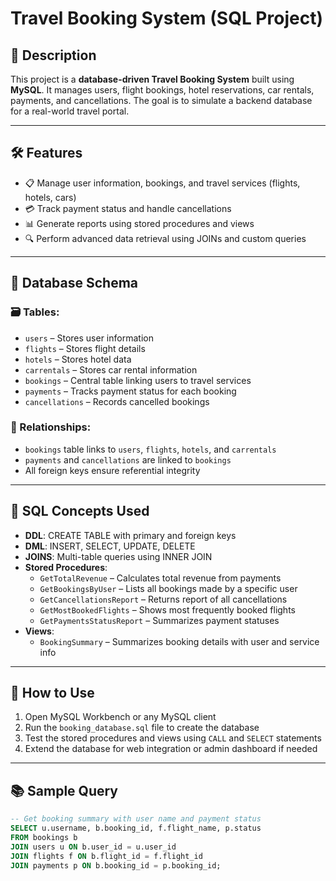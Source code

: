 # Travel Booking System (SQL Project)

## 📌 Description
This project is a **database-driven Travel Booking System** built using **MySQL**. It manages users, flight bookings, hotel reservations, car rentals, payments, and cancellations. The goal is to simulate a backend database for a real-world travel portal.

---

## 🛠️ Features

- 📋 Manage user information, bookings, and travel services (flights, hotels, cars)
- 💳 Track payment status and handle cancellations
- 📊 Generate reports using stored procedures and views
- 🔍 Perform advanced data retrieval using JOINs and custom queries

---

## 🧱 Database Schema

### 🗃️ Tables:
- `users` – Stores user information
- `flights` – Stores flight details
- `hotels` – Stores hotel data
- `carrentals` – Stores car rental information
- `bookings` – Central table linking users to travel services
- `payments` – Tracks payment status for each booking
- `cancellations` – Records cancelled bookings

### 🔗 Relationships:
- `bookings` table links to `users`, `flights`, `hotels`, and `carrentals`
- `payments` and `cancellations` are linked to `bookings`
- All foreign keys ensure referential integrity

---

## 🧠 SQL Concepts Used

- **DDL**: CREATE TABLE with primary and foreign keys
- **DML**: INSERT, SELECT, UPDATE, DELETE
- **JOINS**: Multi-table queries using INNER JOIN
- **Stored Procedures**:
  - `GetTotalRevenue` – Calculates total revenue from payments
  - `GetBookingsByUser` – Lists all bookings made by a specific user
  - `GetCancellationsReport` – Returns report of all cancellations
  - `GetMostBookedFlights` – Shows most frequently booked flights
  - `GetPaymentsStatusReport` – Summarizes payment statuses
- **Views**:
  - `BookingSummary` – Summarizes booking details with user and service info

---

## 💾 How to Use

1. Open MySQL Workbench or any MySQL client
2. Run the `booking_database.sql` file to create the database
3. Test the stored procedures and views using `CALL` and `SELECT` statements
4. Extend the database for web integration or admin dashboard if needed

---

## 📚 Sample Query

```sql
-- Get booking summary with user name and payment status
SELECT u.username, b.booking_id, f.flight_name, p.status
FROM bookings b
JOIN users u ON b.user_id = u.user_id
JOIN flights f ON b.flight_id = f.flight_id
JOIN payments p ON b.booking_id = p.booking_id;
